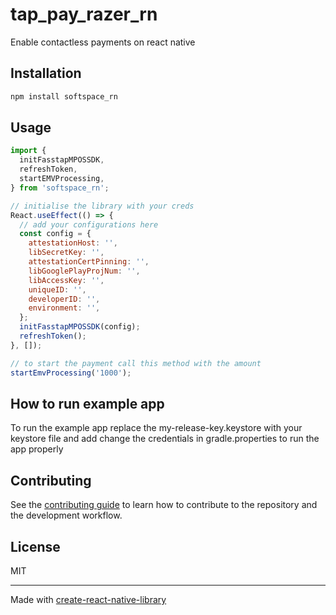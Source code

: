 # tap_pay_razer_rn

Enable contactless payments on react native

## Installation

```sh
npm install softspace_rn
```

## Usage

```js
import {
  initFasstapMPOSSDK,
  refreshToken,
  startEMVProcessing,
} from 'softspace_rn';

// initialise the library with your creds
React.useEffect(() => {
  // add your configurations here
  const config = {
    attestationHost: '',
    libSecretKey: '',
    attestationCertPinning: '',
    libGooglePlayProjNum: '',
    libAccessKey: '',
    uniqueID: '',
    developerID: '',
    environment: '',
  };
  initFasstapMPOSSDK(config);
  refreshToken();
}, []);

// to start the payment call this method with the amount
startEmvProcessing('1000');
```

## How to run example app

To run the example app replace the my-release-key.keystore with your keystore file and add change the credentials in gradle.properties to run the app properly

## Contributing

See the [contributing guide](CONTRIBUTING.md) to learn how to contribute to the repository and the development workflow.

## License

MIT

---

Made with [create-react-native-library](https://github.com/callstack/react-native-builder-bob)
